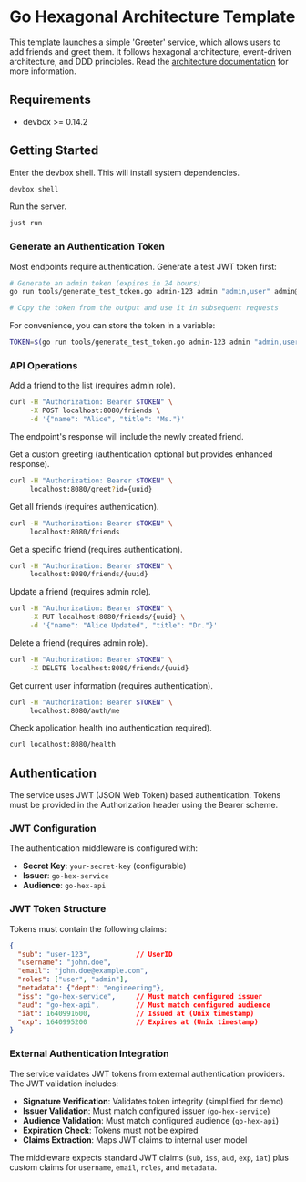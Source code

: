 # Go Hexagonal Architecture Template

This template launches a simple 'Greeter' service, which allows users to add friends and greet them. It follows hexagonal architecture, event-driven architecture, and DDD principles. Read the [architecture documentation](docs/ARCHITECTURE.md) for more information.

## Requirements

- devbox >= 0.14.2

## Getting Started

Enter the devbox shell. This will install system dependencies.

```bash
devbox shell
```

Run the server.

```bash
just run
```

### Generate an Authentication Token

Most endpoints require authentication. Generate a test JWT token first:

```bash
# Generate an admin token (expires in 24 hours)
go run tools/generate_test_token.go admin-123 admin "admin,user" admin@example.com 24

# Copy the token from the output and use it in subsequent requests
```

For convenience, you can store the token in a variable:

```bash
TOKEN=$(go run tools/generate_test_token.go admin-123 admin "admin,user" admin@example.com 1 | grep -A1 "Token:" | tail -1)
```

### API Operations

Add a friend to the list (requires admin role).

```bash
curl -H "Authorization: Bearer $TOKEN" \
     -X POST localhost:8080/friends \
     -d '{"name": "Alice", "title": "Ms."}'
```
The endpoint's response will include the newly created friend.

Get a custom greeting (authentication optional but provides enhanced response).

```bash
curl -H "Authorization: Bearer $TOKEN" \
     localhost:8080/greet?id={uuid}
```

Get all friends (requires authentication).

```bash
curl -H "Authorization: Bearer $TOKEN" \
     localhost:8080/friends
```

Get a specific friend (requires authentication).

```bash
curl -H "Authorization: Bearer $TOKEN" \
     localhost:8080/friends/{uuid}
```

Update a friend (requires admin role).

```bash
curl -H "Authorization: Bearer $TOKEN" \
     -X PUT localhost:8080/friends/{uuid} \
     -d '{"name": "Alice Updated", "title": "Dr."}'
```

Delete a friend (requires admin role).

```bash
curl -H "Authorization: Bearer $TOKEN" \
     -X DELETE localhost:8080/friends/{uuid}
```

Get current user information (requires authentication).

```bash
curl -H "Authorization: Bearer $TOKEN" \
     localhost:8080/auth/me
```

Check application health (no authentication required).

```bash
curl localhost:8080/health
```

## Authentication

The service uses JWT (JSON Web Token) based authentication. Tokens must be provided in the Authorization header using the Bearer scheme.

### JWT Configuration

The authentication middleware is configured with:

- **Secret Key**: `your-secret-key` (configurable)
- **Issuer**: `go-hex-service`
- **Audience**: `go-hex-api`

### JWT Token Structure

Tokens must contain the following claims:

```json
{
  "sub": "user-123",           // UserID
  "username": "john.doe",
  "email": "john.doe@example.com",
  "roles": ["user", "admin"],
  "metadata": {"dept": "engineering"},
  "iss": "go-hex-service",     // Must match configured issuer
  "aud": "go-hex-api",         // Must match configured audience
  "iat": 1640991600,           // Issued at (Unix timestamp)
  "exp": 1640995200            // Expires at (Unix timestamp)
}
```

### External Authentication Integration

The service validates JWT tokens from external authentication providers. The JWT validation includes:

- **Signature Verification**: Validates token integrity (simplified for demo)
- **Issuer Validation**: Must match configured issuer (`go-hex-service`)
- **Audience Validation**: Must match configured audience (`go-hex-api`)
- **Expiration Check**: Tokens must not be expired
- **Claims Extraction**: Maps JWT claims to internal user model

The middleware expects standard JWT claims (`sub`, `iss`, `aud`, `exp`, `iat`) plus custom claims for `username`, `email`, `roles`, and `metadata`.
